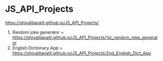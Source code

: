 # JS_API_Projects
https://shivalilapatil.github.io/JS_API_Projects/

1) Random joke generator = https://shivalilapatil.github.io/JS_API_Projects/1st_random_joke_generator
2) English Dictionary App = https://shivalilapatil.github.io/JS_API_Projects/2nd_English_Dict_App
